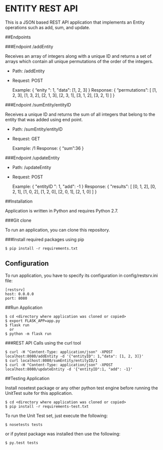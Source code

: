 ENTITY REST API
===============


This is a JSON based REST API application that implements an Entity operations such as add, sum, and update.

##Endpoints

###Endpoint /addEntity

Receives an array of integers along with a unique ID and returns a set of arrays which contain all unique permutations of the order of the integers.

- Path: /addEntity
- Request: POST



    Example:
    {
        “enity ": 1,
        "data": [1, 2, 3]
    }
    Response:
    {
        “permutations”: [
            [1, 2, 3],
            [1, 3, 2],
            [2, 1, 3],
            [2, 3, 1],
            [3, 1, 2],
            [3, 2, 1]
        ]
    }


###Endpoint /sumEntity/entityID

Receives a unique ID and returns the sum of all integers that belong to the entity that was added using end point.

- Path: /sumEntity/entityID
- Request: GET



    Example: /1
    Response:
    {
        “sum”:36
    }

###Endpoint /updateEntity

- Path: /updateEntity
- Request: POST



    Example:
    {
        "entityID ": 1,
        "add": -1
    }
    Response:
    {
        "results": [
            [0, 1, 2],
            [0, 2, 1],
            [1, 0, 2],
            [1, 2, 0],
            [2, 0, 1],
            [2, 1, 0]
        ]
    }


##Installation

Application is written in Python and requires Python 2.7.

###Git clone

To run an application, you can clone this repository.

###Install required packages using pip


    $ pip install -r requirements.txt


## Configuration

To run application, you have to specify its configuration in config/restsrv.ini file:


    [restsrv]
    host: 0.0.0.0
    port: 8080


##Run Application


    $ cd <directory where application was cloned or copied>
    $ export FLASK_APP=app.py
    $ flask run
      or
    $ python -m flask run


###REST API Calls using the curl tool


    $ curl -H "Content-Type: application/json" -XPOST localhost:8080/addEntity -d '{"entityID": 1,"data": [1, 2, 3]}'
    $ curl localhost:8080/sumEntity/entityID/1
    $ curl -H "Content-Type: application/json" -XPOST localhost:8080/updateEntity -d '{"entityID":1, "add": -1}'


##Testing Application

Install nosetest package or any other python test engine before running the UnitTest suite for this application.

    $ cd <directory where application was cloned or copied>
    $ pip install -r requirements-test.txt


To run the Unit Test set, just execute the following:


    $ nosetests tests


or if pytest package was installed then use the following:


    $ py.test tests




